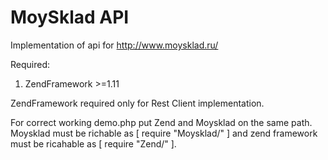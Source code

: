 MoySklad API
===================

Implementation of api for http://www.moysklad.ru/

Required:
  1. ZendFramework >=1.11

ZendFramework required only for Rest Client implementation.

For correct working demo.php put Zend and Moysklad on the same path.
Moysklad must be richable as [ require "Moysklad/" ] and 
zend framework must be ricahable as [ require "Zend/" ].
